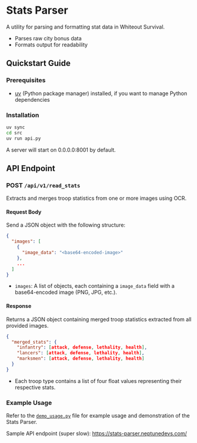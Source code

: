 # Stats Parser

A utility for parsing and formatting stat data in Whiteout Survival.

- Parses raw city bonus data
- Formats output for readability

## Quickstart Guide

### Prerequisites

- [uv](https://pypi.org/project/uv/) (Python package manager) installed, if you want to manage Python dependencies

### Installation

```bash
uv sync
cd src
uv run api.py
```
A server will start on 0.0.0.0:8001 by default. 
## API Endpoint

### POST `/api/v1/read_stats`

Extracts and merges troop statistics from one or more images using OCR.

#### Request Body

Send a JSON object with the following structure:

```json
{
  "images": [
    {
      "image_data": "<base64-encoded-image>"
    },
    ...
  ]
}
```

- `images`: A list of objects, each containing a `image_data` field with a base64-encoded image (PNG, JPG, etc.).

#### Response

Returns a JSON object containing merged troop statistics extracted from all provided images.

```json
{
  "merged_stats": {
    "infantry": [attack, defense, lethality, health],
    "lancers": [attack, defense, lethality, health],
    "marksmen": [attack, defense, lethality, health]
  }
}
```

- Each troop type contains a list of four float values representing their respective stats.


### Example Usage

Refer to the [`demo_usage.py`](demo_usage.py) file for example usage and demonstration of the Stats Parser.

Sample API endpoint (super slow): https://stats-parser.neptunedevs.com/
